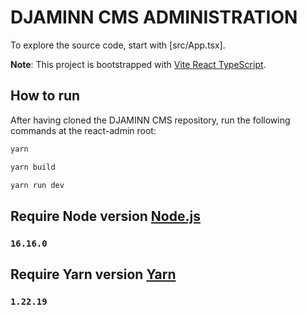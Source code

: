 # DJAMINN CMS ADMINISTRATION

To explore the source code, start with [src/App.tsx].

**Note**: This project is bootstrapped with [Vite React TypeScript](https://vitejs.dev/).

## How to run

After having cloned the DJAMINN CMS repository, run the following commands at the react-admin root:

```sh
yarn

yarn build

yarn run dev
```

## Require Node version [Node.js](https://nodejs.org/en)

### `16.16.0`

## Require Yarn version [Yarn](https://classic.yarnpkg.com/en/)

### `1.22.19`
